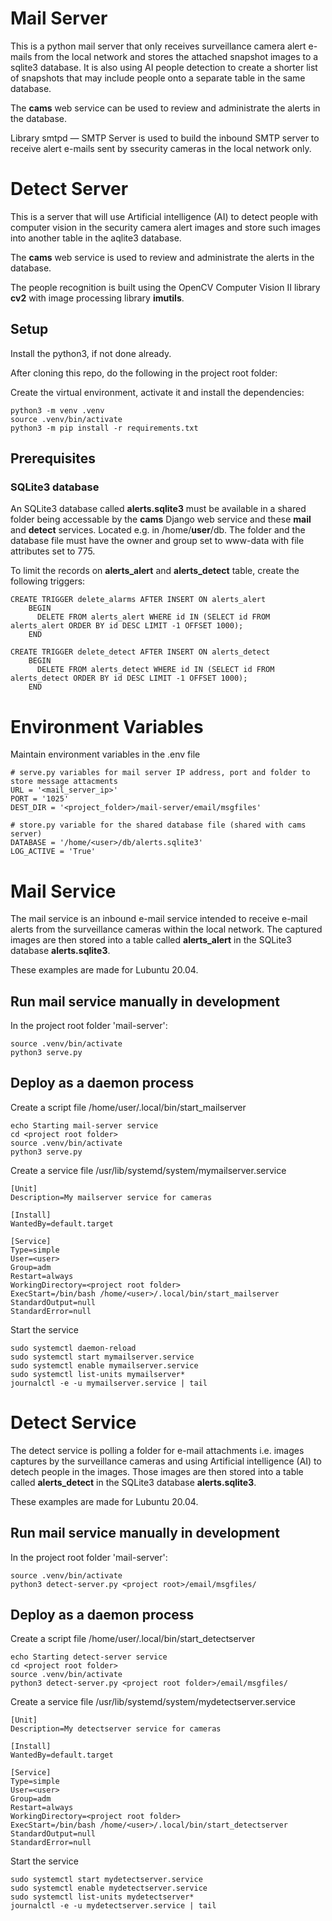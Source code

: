 # Mail Server

This is a python mail server that only receives surveillance camera alert e-mails from the local network and stores the attached snapshot images to a sqlite3 database. It is also using AI people detection to create a shorter list of snapshots that may include people onto a separate table in the same database.

The **cams** web service can be used to review and administrate the alerts in the database.

Library smtpd — SMTP Server is used to build the inbound SMTP server to receive alert e-mails sent by ssecurity cameras in the local network only.

# Detect Server

This is a server that will use Artificial intelligence (AI) to detect people with computer vision in the security camera alert images and store such images into another table in the aqlite3 database.

The **cams** web service is used to review and administrate the alerts in the database.

The people recognition is built using the OpenCV Computer Vision II library **cv2** with image processing library **imutils**.

## Setup

Install the python3, if not done already.

After cloning this repo, do the following in the project root folder:

Create the virtual environment, activate it and install the dependencies:

```
python3 -m venv .venv
source .venv/bin/activate
python3 -m pip install -r requirements.txt
```

## Prerequisites

### SQLite3 database

An SQLite3 database called **alerts.sqlite3** must be available in a shared folder
being accessable by the **cams** Django web service and these **mail** and **detect** services.
Located e.g. in /home/**user**/db. The folder and the database file must have the owner and group set to www-data with file attributes set to 775.

To limit the records on **alerts_alert** and **alerts_detect** table, create the following triggers:

```
CREATE TRIGGER delete_alarms AFTER INSERT ON alerts_alert
    BEGIN
      DELETE FROM alerts_alert WHERE id IN (SELECT id FROM alerts_alert ORDER BY id DESC LIMIT -1 OFFSET 1000);
    END
```
```
CREATE TRIGGER delete_detect AFTER INSERT ON alerts_detect
    BEGIN
      DELETE FROM alerts_detect WHERE id IN (SELECT id FROM alerts_detect ORDER BY id DESC LIMIT -1 OFFSET 1000);
    END
```

# Environment Variables

Maintain environment variables in the .env file

```
# serve.py variables for mail server IP address, port and folder to store message attacments 
URL = '<mail_server_ip>'
PORT = '1025'
DEST_DIR = '<project_folder>/mail-server/email/msgfiles'

# store.py variable for the shared database file (shared with cams server)
DATABASE = '/home/<user>/db/alerts.sqlite3'
LOG_ACTIVE = 'True'
```

# Mail Service

The mail service is an inbound e-mail service intended to receive e-mail alerts
from the surveillance cameras within the local network. The captured images are then
stored into a table called **alerts_alert** in the SQLite3 database **alerts.sqlite3**.

These examples are made for Lubuntu 20.04.

## Run mail service manually in development 

In the project root folder 'mail-server':
```
source .venv/bin/activate
python3 serve.py
```

## Deploy as a daemon process

Create a script file /home/user/.local/bin/start_mailserver
```
echo Starting mail-server service
cd <project root folder>
source .venv/bin/activate
python3 serve.py

```

Create a service file /usr/lib/systemd/system/mymailserver.service
```
[Unit]
Description=My mailserver service for cameras

[Install]
WantedBy=default.target

[Service]
Type=simple
User=<user>
Group=adm
Restart=always
WorkingDirectory=<project root folder>
ExecStart=/bin/bash /home/<user>/.local/bin/start_mailserver
StandardOutput=null
StandardError=null
```

Start the service
```
sudo systemctl daemon-reload
sudo systemctl start mymailserver.service
sudo systemctl enable mymailserver.service
sudo systemctl list-units mymailserver*
journalctl -e -u mymailserver.service | tail

```


# Detect Service

The detect service is polling a folder for e-mail attachments i.e. images captures
by the surveillance cameras and using Artificial intelligence (AI) to detech people in the images.
Those images are then stored into a table called **alerts_detect** in the SQLite3 database
**alerts.sqlite3**.

These examples are made for Lubuntu 20.04.

## Run mail service manually in development

In the project root folder 'mail-server':
```
source .venv/bin/activate
python3 detect-server.py <project root>/email/msgfiles/
```

## Deploy as a daemon process

Create a script file /home/user/.local/bin/start_detectserver
```
echo Starting detect-server service
cd <project root folder>
source .venv/bin/activate
python3 detect-server.py <project root folder>/email/msgfiles/

```

Create a service file /usr/lib/systemd/system/mydetectserver.service
```
[Unit]
Description=My detectserver service for cameras

[Install]
WantedBy=default.target

[Service]
Type=simple
User=<user>
Group=adm
Restart=always
WorkingDirectory=<project root folder>
ExecStart=/bin/bash /home/<user>/.local/bin/start_detectserver
StandardOutput=null
StandardError=null
```

Start the service
```
sudo systemctl start mydetectserver.service
sudo systemctl enable mydetectserver.service
sudo systemctl list-units mydetectserver*
journalctl -e -u mydetectserver.service | tail
```
